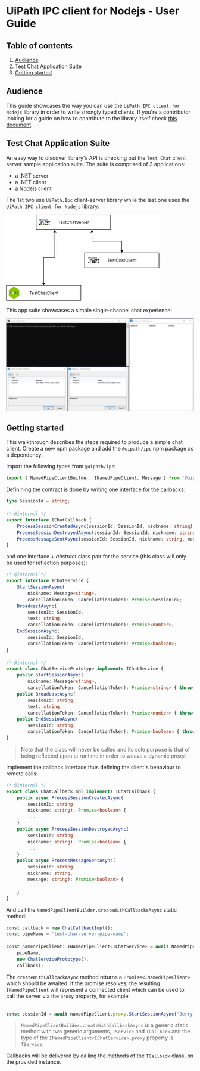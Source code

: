 # UiPath IPC client for Nodejs - User Guide

## Table of contents

1) [Audience](#audience)
2) [Test Chat Application Suite](#test-chat-application-suite)
3) [Getting started](#getting-started)

## Audience

This guide showcases the way you can use the `UiPath IPC client for Nodejs` library in order to write strongly typed clients.
If you're a contributor looking for a guide on how to contribute to the library itself check [this document](./Readme-Contributors.md).

## Test Chat Application Suite

An easy way to discover library's API is checking out the `Test Chat` client server sample application suite.
The suite is comprised of 3 applications:

  - a .NET server
  - a .NET client
  - a Nodejs client

The 1st two use `UiPath.Ipc` client-server library while the last one uses the `UiPath IPC client for Nodejs` library.

![Test Chat Client Server](./readme-assets/test-chat-client-server.png)

This app suite showcases a simple single-channel chat experience:

![Test Chat Client Server Usage](./readme-assets/test-chat-client-server.gif)

## Getting started

This walkthrough describes the steps required to produce a simple chat client.
Create a new npm package and add the `@uipath/ipc` npm package as a dependency.

Import the following types from `@uipath/ipc`:

``` typescript
import { NamedPipeClientBuilder, INamedPipeClient, Message } from '@uipath/ipc';
```

Definining the contract is done by writing one interface for the callbacks:

``` typescript
type SessionId = string;

/* @internal */
export interface IChatCallback {
    ProcessSessionCreatedAsync(sessionId: SessionId, nickname: string): Promise<boolean>;
    ProcessSessionDestroyedAsync(sessionId: SessionId, nickname: string): Promise<boolean>;
    ProcessMessageSentAsync(sessionId: SessionId, nickname: string, message: string): Promise<boolean>;
}
```

and one interface + _abstract_ class pair for the service (this class will only be used for reflection purposes):

``` typescript
/* @internal */
export interface IChatService {
    StartSessionAsync(
        nickname: Message<string>, 
        cancellationToken: CancellationToken): Promise<SessionId>;
    BroadcastAsync(
        sessionId: SessionId,
        text: string,
        cancellationToken: CancellationToken): Promise<number>;
    EndSessionAsync(
        sessionId: SessionId,
        cancellationToken: CancellationToken): Promise<boolean>;
}

/* @internal */
export class ChatServicePrototype implements IChatService {
    public StartSessionAsync(
        nickname: Message<string>,
        cancellationToken: CancellationToken): Promise<string> { throw null; }
    public BroadcastAsync(
        sessionId: string,
        text: string,
        cancellationToken: CancellationToken): Promise<number> { throw null; }
    public EndSessionAsync(
        sessionId: string,
        cancellationToken: CancellationToken): Promise<boolean> { throw null; }
}
```

> Note that the class will never be called and its sole purpose is that of being reflected upon at runtime
> in order to weave a dynamic proxy.

Implement the callback interface thus defining the client's behaviour to remote calls:

``` typescript
/* @internal */
export class ChatCallbackImpl implements IChatCallback {
    public async ProcessSessionCreatedAsync(
        sessionId: string,
        nickname: string): Promise<boolean> {
        ...
    }
    public async ProcessSessionDestroyedAsync(
        sessionId: string,
        nickname: string): Promise<boolean> {
        ...
    }
    public async ProcessMessageSentAsync(
        sessionId: string,
        nickname: string,
        message: string): Promise<boolean> {
        ...
    }
}
```

And call the `NamedPipeClientBuilder.createWithCallbacksAsync` static method:

``` typescript
const callback = new ChatCallbackImpl();
const pipeName = 'test-char-server-pipe-name';

const namedPipeClient: INamedPipeClient<IChatService> = await NamedPipeClientBuilder.createWithCallbacksAsync(
    pipeName,
    new ChatServicePrototype(),
    callback);
```

The `createWithCallbackAsync` method returns a `Promise<INamedPipeClient>` which should be awaited.
If the promise resolves, the resulting `INamedPipeClient` will represent a connected client which can be used to call the server via the `proxy` property, for example:

``` typescript

const sessionId = await namedPipeClient.proxy.StartSessionAsync('Jerry', CancellationToken.default);

```

> `NamedPipeClientBuilder.createWithCallbackAsync` is a generic static method with two generic arguments, `TService` and `TCallback` and the type of the `INamedPipeClient<IChatService>.proxy` property is `TService`.

Callbacks will be delivered by calling the methods of the `TCallback` class, on the provided instance.